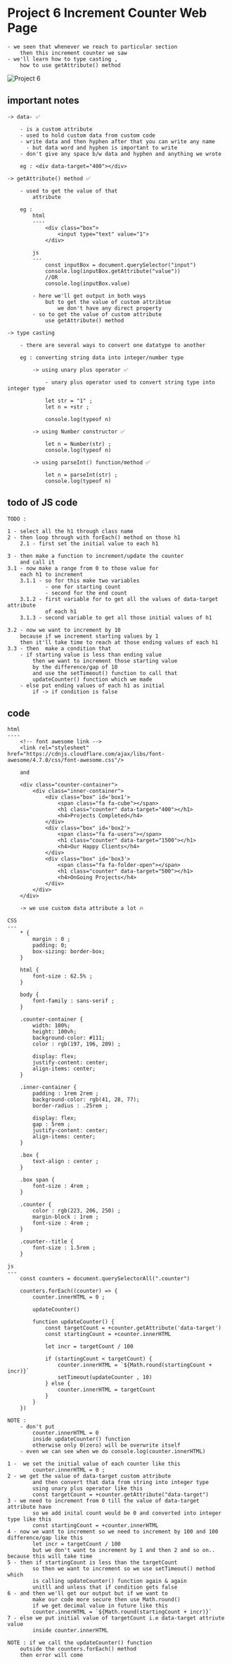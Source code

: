 # Project 6 Increment Counter Web Page

    - we seen that whenever we reach to particular section 
        then this increment counter we saw 
    - we'll learn how to type casting , 
        how to use getAttribute() method 

![Project 6](project-6.PNG)

## important notes

    -> data- ✅

        - is a custom attribute
        - used to hold custom data from custom code
        - write data and then hyphen after that you can write any name 
          - but data word and hyphen is important to write
        - don't give any space b/w data and hyphen and anything we wrote
            
        eg : <div data-target="400"></div>
    
    -> getAttribute() method ✅

        - used to get the value of that 
            attribute

        eg : 
            html
            ----
                <div class="box">
                    <input type="text" value="1">
                </div>

            js
            ---
                const inputBox = document.querySelector("input")
                console.log(inputBox.getAttribute("value"))
                //OR
                console.log(inputBox.value)

            - here we'll get output in both ways
                but to get the value of custom attribtue 
                    we don't have any direct property
            - so to get the value of custom attribute 
                use getAttribute() method

    -> type casting

        - there are several ways to convert one datatype to another
        
        eg : converting string data into integer/number type

            -> using unary plus operator ✅ 

                - unary plus operator used to convert string type into integer type

                let str = "1" ;
                let n = +str ;

                console.log(typeof n)

            -> using Number constructor ✅

                let n = Number(str) ;
                console.log(typeof n)

            -> using parseInt() function/method ✅     

                let n = parseInt(str) ;
                console.log(typeof n)

## todo of JS code

    TODO : 

    1 - select all the h1 through class name
    2 - then loop through with forEach() method on those h1
        2.1 - first set the initial value to each h1

    3 - then make a function to increment/update the counter
        and call it
    3.1 - now make a range from 0 to those value for
        each h1 to increment
        3.1.1 - so for this make two variables 
                - one for starting count
                - second for the end count 
        3.1.2 - first variable for to get all the values of data-target attribute
                of each h1
        3.1.3 - second variable to get all those initial values of h1
    
    3.2 - now we want to increment by 10
        because if we increment starting values by 1
        then it'll take time to reach at those ending values of each h1
    3.3 - then  make a condition that
        - if starting value is less than ending value
            then we want to increment those starting value 
            by the difference/gap of 10
            and use the setTimeout() function to call that
            updateCounter() function which we made
        - else put ending values of each h1 as initial
            if -> if condition is false

## code 

    html
    ----
        <!-- font awesome link -->
        <link rel="stylesheet" href="https://cdnjs.cloudflare.com/ajax/libs/font-awesome/4.7.0/css/font-awesome.css"/>

        and

        <div class="counter-container">
            <div class="inner-container">
                <div class="box" id='box1'>
                    <span class="fa fa-cube"></span>
                    <h1 class="counter" data-target="400"></h1>
                    <h4>Projects Completed</h4>
                </div>
                <div class="box" id='box2'>
                    <span class="fa fa-users"></span>
                    <h1 class="counter" data-target="1500"></h1>
                    <h4>Our Happy Clients</h4>
                </div>
                <div class="box" id='box3'>
                    <span class="fa fa-folder-open"></span>
                    <h1 class="counter" data-target="500"></h1>
                    <h4>OnGoing Projects</h4>
                </div>
            </div>
        </div>

        -> we use custom data attribute a lot 🔥
    
    CSS
    ---
        * {
            margin : 0 ;
            padding: 0;
            box-sizing: border-box;
        }

        html {
            font-size : 62.5% ;
        }

        body {
            font-family : sans-serif ;
        }   

        .counter-container {
            width: 100%;
            height: 100vh;
            background-color: #111;
            color : rgb(197, 196, 209) ;

            display: flex;
            justify-content: center;
            align-items: center;
        }

        .inner-container {
            padding : 1rem 2rem ;
            background-color: rgb(41, 28, 77);
            border-radius : .25rem ;

            display: flex;
            gap : 5rem ;
            justify-content: center;
            align-items: center;
        }

        .box {
            text-align : center ;
        }

        .box span {
            font-size : 4rem ;
        }

        .counter {
            color : rgb(223, 206, 250) ;
            margin-block : 1rem ;
            font-size : 4rem ;
        }

        .counter--title {
            font-size : 1.5rem ;
        }

    js
    ---
        const counters = document.querySelectorAll(".counter")

        counters.forEach((counter) => {
            counter.innerHTML = 0 ;

            updateCounter()

            function updateCounter() {
                const targetCount = +counter.getAttribute('data-target')
                const startingCount = +counter.innerHTML
            
                let incr = targetCount / 100
            
                if (startingCount < targetCount) {
                    counter.innerHTML = `${Math.round(startingCount + incr)}`
                    setTimeout(updateCounter , 10)
                } else {
                    counter.innerHTML = targetCount
                }
            }
        })

    NOTE : 
        - don't put 
            counter.innerHTML = 0 
            inside updateCounter() function
            otherwise only 0(zero) will be overwrite itself
        - even we can see when we do console.log(counter.innerHTML)

    1 -  we set the initial value of each counter like this
            counter.innerHTML = 0 ;
    2 - we get the value of data-target custom attribute 
            and then convert that data from string into integer type 
            using unary plus operator like this
            const targetCount = +counter.getAttribute("data-target")
    3 - we need to increment from 0 till the value of data-target attribute have
            so we add inital count would be 0 and converted into integer type like this
            const startingCount = +counter.innerHTML
    4 - now we want to increment so we need to increment by 100 and 100 difference/gap like this
            let incr = targetCount / 100
            but we don't want to increment by 1 and then 2 and so on.. because this will take time 
    5 - then if startingCount is less than the targetCount
            so then we want to increment so we use setTimeout() method which
            is calling updateCounter() function again & again 
            unitll and unless that if condition gets false
    6 - and then we'll get our output but if we want to 
            make our code more secure then use Math.round() 
            if we get decimal value in future like this
            counter.innerHTML = `${Math.round(startingCount + incr)}`
    7 - else we put initial value of targetCount i.e data-target attriute value
            inside counter.innerHTML

    NOTE : if we call the updateCounter() function 
        outside the counters.forEach() method
        then error will come